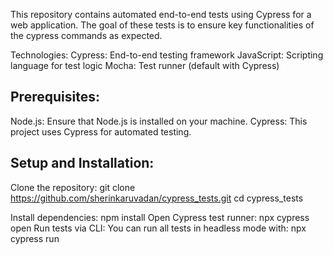 This repository contains automated end-to-end tests using Cypress for a web application. The goal of these tests is to ensure key functionalities of the cypress commands as expected.

Technologies:
Cypress: End-to-end testing framework
JavaScript: Scripting language for test logic
Mocha: Test runner (default with Cypress)


Prerequisites:
--------------
Node.js: Ensure that Node.js is installed on your machine.
Cypress: This project uses Cypress for automated testing.

Setup and Installation:
-----------------------
Clone the repository: git clone https://github.com/sherinkaruvadan/cypress_tests.git
cd cypress_tests

Install dependencies: npm install
Open Cypress test runner: npx cypress open
Run tests via CLI: You can run all tests in headless mode with: npx cypress run



